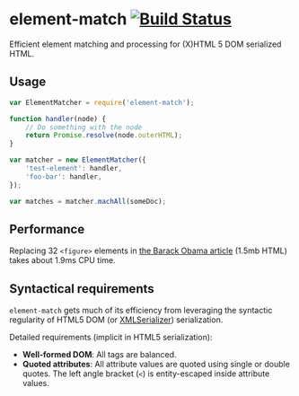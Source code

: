 # element-match [![Build Status](https://travis-ci.org/gwicke/element-match.svg?branch=master)](https://travis-ci.org/gwicke/element-match)

Efficient element matching and processing for (X)HTML 5 DOM serialized HTML.

## Usage

```javascript
var ElementMatcher = require('element-match');

function handler(node) {
    // Do something with the node
    return Promise.resolve(node.outerHTML);
}

var matcher = new ElementMatcher({
    'test-element': handler,
    'foo-bar': handler,
});

var matches = matcher.machAll(someDoc);
```

## Performance

Replacing 32 `<figure>` elements in [the Barack Obama
article](en.wikipedia.org/api/rest_v1/page/html/Barack_Obama) (1.5mb HTML)
takes about 1.9ms CPU time.

## Syntactical requirements

`element-match` gets much of its efficiency from leveraging the syntactic
regularity of HTML5 DOM (or
[XMLSerializer](https://developer.mozilla.org/en-US/docs/XMLSerializer))
serialization.

Detailed requirements (implicit in HTML5 serialization):

- **Well-formed DOM**: All tags are balanced.
- **Quoted attributes**: All attribute values are quoted using single or
    double quotes. The left angle bracket (`<`) is entity-escaped inside
    attribute values.
